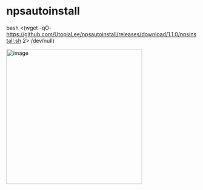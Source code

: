 # npsautoinstall

bash <(wget -qO- https://github.com/UtopiaLee/npsautoinstall/releases/download/1.1.0/npsinstall.sh 2> /dev/null)


<img width="358" alt="image" src="https://github.com/UtopiaLee/npsautoinstall/assets/59011698/62a2b375-72a6-4c99-8e68-43c98cfe7e36">

